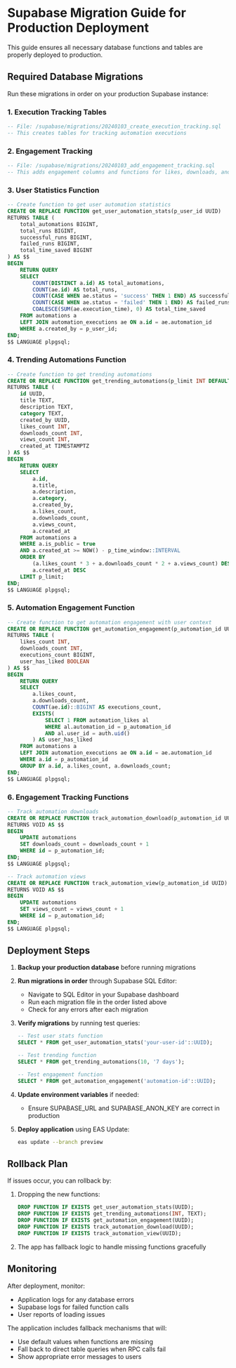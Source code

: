 # Supabase Migration Guide for Production Deployment

This guide ensures all necessary database functions and tables are properly deployed to production.

## Required Database Migrations

Run these migrations in order on your production Supabase instance:

### 1. Execution Tracking Tables
```sql
-- File: /supabase/migrations/20240103_create_execution_tracking.sql
-- This creates tables for tracking automation executions
```

### 2. Engagement Tracking
```sql
-- File: /supabase/migrations/20240103_add_engagement_tracking.sql
-- This adds engagement columns and functions for likes, downloads, and views
```

### 3. User Statistics Function
```sql
-- Create function to get user automation statistics
CREATE OR REPLACE FUNCTION get_user_automation_stats(p_user_id UUID)
RETURNS TABLE (
    total_automations BIGINT,
    total_runs BIGINT,
    successful_runs BIGINT,
    failed_runs BIGINT,
    total_time_saved BIGINT
) AS $$
BEGIN
    RETURN QUERY
    SELECT 
        COUNT(DISTINCT a.id) AS total_automations,
        COUNT(ae.id) AS total_runs,
        COUNT(CASE WHEN ae.status = 'success' THEN 1 END) AS successful_runs,
        COUNT(CASE WHEN ae.status = 'failed' THEN 1 END) AS failed_runs,
        COALESCE(SUM(ae.execution_time), 0) AS total_time_saved
    FROM automations a
    LEFT JOIN automation_executions ae ON a.id = ae.automation_id
    WHERE a.created_by = p_user_id;
END;
$$ LANGUAGE plpgsql;
```

### 4. Trending Automations Function
```sql
-- Create function to get trending automations
CREATE OR REPLACE FUNCTION get_trending_automations(p_limit INT DEFAULT 10, p_time_window TEXT DEFAULT '7 days')
RETURNS TABLE (
    id UUID,
    title TEXT,
    description TEXT,
    category TEXT,
    created_by UUID,
    likes_count INT,
    downloads_count INT,
    views_count INT,
    created_at TIMESTAMPTZ
) AS $$
BEGIN
    RETURN QUERY
    SELECT 
        a.id,
        a.title,
        a.description,
        a.category,
        a.created_by,
        a.likes_count,
        a.downloads_count,
        a.views_count,
        a.created_at
    FROM automations a
    WHERE a.is_public = true
    AND a.created_at >= NOW() - p_time_window::INTERVAL
    ORDER BY 
        (a.likes_count * 3 + a.downloads_count * 2 + a.views_count) DESC,
        a.created_at DESC
    LIMIT p_limit;
END;
$$ LANGUAGE plpgsql;
```

### 5. Automation Engagement Function
```sql
-- Create function to get automation engagement with user context
CREATE OR REPLACE FUNCTION get_automation_engagement(p_automation_id UUID)
RETURNS TABLE (
    likes_count INT,
    downloads_count INT,
    executions_count BIGINT,
    user_has_liked BOOLEAN
) AS $$
BEGIN
    RETURN QUERY
    SELECT 
        a.likes_count,
        a.downloads_count,
        COUNT(ae.id)::BIGINT AS executions_count,
        EXISTS(
            SELECT 1 FROM automation_likes al 
            WHERE al.automation_id = p_automation_id 
            AND al.user_id = auth.uid()
        ) AS user_has_liked
    FROM automations a
    LEFT JOIN automation_executions ae ON a.id = ae.automation_id
    WHERE a.id = p_automation_id
    GROUP BY a.id, a.likes_count, a.downloads_count;
END;
$$ LANGUAGE plpgsql;
```

### 6. Engagement Tracking Functions
```sql
-- Track automation downloads
CREATE OR REPLACE FUNCTION track_automation_download(p_automation_id UUID)
RETURNS VOID AS $$
BEGIN
    UPDATE automations 
    SET downloads_count = downloads_count + 1
    WHERE id = p_automation_id;
END;
$$ LANGUAGE plpgsql;

-- Track automation views
CREATE OR REPLACE FUNCTION track_automation_view(p_automation_id UUID)
RETURNS VOID AS $$
BEGIN
    UPDATE automations 
    SET views_count = views_count + 1
    WHERE id = p_automation_id;
END;
$$ LANGUAGE plpgsql;
```

## Deployment Steps

1. **Backup your production database** before running migrations

2. **Run migrations in order** through Supabase SQL Editor:
   - Navigate to SQL Editor in your Supabase dashboard
   - Run each migration file in the order listed above
   - Check for any errors after each migration

3. **Verify migrations** by running test queries:
   ```sql
   -- Test user stats function
   SELECT * FROM get_user_automation_stats('your-user-id'::UUID);
   
   -- Test trending function
   SELECT * FROM get_trending_automations(10, '7 days');
   
   -- Test engagement function
   SELECT * FROM get_automation_engagement('automation-id'::UUID);
   ```

4. **Update environment variables** if needed:
   - Ensure SUPABASE_URL and SUPABASE_ANON_KEY are correct in production

5. **Deploy application** using EAS Update:
   ```bash
   eas update --branch preview
   ```

## Rollback Plan

If issues occur, you can rollback by:

1. Dropping the new functions:
   ```sql
   DROP FUNCTION IF EXISTS get_user_automation_stats(UUID);
   DROP FUNCTION IF EXISTS get_trending_automations(INT, TEXT);
   DROP FUNCTION IF EXISTS get_automation_engagement(UUID);
   DROP FUNCTION IF EXISTS track_automation_download(UUID);
   DROP FUNCTION IF EXISTS track_automation_view(UUID);
   ```

2. The app has fallback logic to handle missing functions gracefully

## Monitoring

After deployment, monitor:
- Application logs for any database errors
- Supabase logs for failed function calls
- User reports of loading issues

The application includes fallback mechanisms that will:
- Use default values when functions are missing
- Fall back to direct table queries when RPC calls fail
- Show appropriate error messages to users